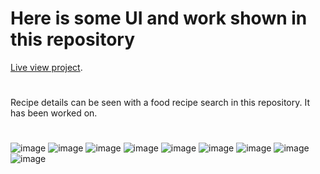 # Here is some UI and work shown in this repository

 [Live view project](https://github.com/facebook/create-react-app).

#

Recipe details can be seen with a food recipe search in this repository. It has been worked on.

#
![image](https://github.com/DeveloperOmarFaruk/react-recipe-app/assets/75971859/4635e658-5aeb-494f-bde1-df19ca32b9d2)
![image](https://github.com/DeveloperOmarFaruk/react-recipe-app/assets/75971859/1b0b260a-1950-4481-b0d7-afe34de20575)
![image](https://github.com/DeveloperOmarFaruk/react-recipe-app/assets/75971859/32a6d673-bdc3-458b-a2ab-e1ec98c2ad7d)
![image](https://github.com/DeveloperOmarFaruk/react-recipe-app/assets/75971859/ca255290-f874-4fcf-94b5-08ee3495893d)
![image](https://github.com/DeveloperOmarFaruk/react-recipe-app/assets/75971859/e7ecab09-c7d5-4f8d-bea6-172096388b03)
![image](https://github.com/DeveloperOmarFaruk/react-recipe-app/assets/75971859/d928beb8-2b71-43f2-9277-97cb60b70990)
![image](https://github.com/DeveloperOmarFaruk/react-recipe-app/assets/75971859/d78c67c9-8112-49c5-b84b-7b5547483549)
![image](https://github.com/DeveloperOmarFaruk/react-recipe-app/assets/75971859/f07f7624-d0de-457a-8250-312e0d8553e4)
![image](https://github.com/DeveloperOmarFaruk/react-recipe-app/assets/75971859/c1cd43fa-c60a-4819-87e5-f75e4e2962a3)

